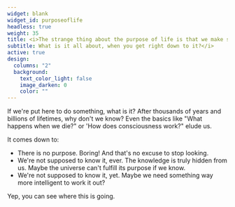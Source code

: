 ```yaml
---
widget: blank
widget_id: purposeoflife
headless: true
weight: 35
title: <i>The strange thing about the purpose of life is that we make so little effort to find it out</i>
subtitle: What is it all about, when you get right down to it?</i>
active: true
design:
  columns: "2"
  background:
    text_color_light: false
    image_darken: 0
    color: ""
---
```


<div class="fa-3x"><i class="fa-solid fa-heart fa-beat" style="--fa-beat-scale: 1.35;"></i></div><span>If we're put here to do something, what is it?  After thousands of years and billions of lifetimes, why don't we know?  Even the basics like "What happens when we die?" or 'How does consciousness work?" elude us.

It comes down to:

 * There is no purpose.  Boring!  And that's no excuse to stop looking.
 * We're not supposed to know it, ever.  The knowledge is truly hidden from us.  Maybe the universe can't fulfill its purpose if we know.
 * We're not supposed to know it, yet.  Maybe we need something way more intelligent to work it out?

Yep, you can see where this is going.
